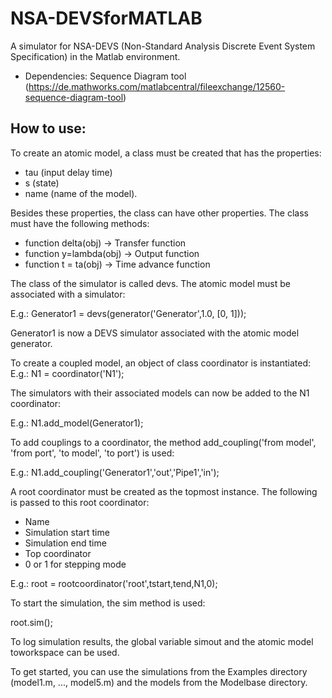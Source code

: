 # NSA-DEVSforMATLAB
A simulator for NSA-DEVS (Non-Standard Analysis Discrete Event System Specification) in the Matlab environment.

* Dependencies: Sequence Diagram tool (https://de.mathworks.com/matlabcentral/fileexchange/12560-sequence-diagram-tool)

## How to use:
To create an atomic model, a class must be created that has the properties: 

* tau (input delay time)
* s (state) 
* name (name of the model). 


Besides these properties, the class can have other properties.
The class must have the following methods: 

* function delta(obj) -> Transfer function
* function y=lambda(obj) -> Output function
* function t = ta(obj) -> Time advance function

The class of the simulator is called devs. The atomic model must be associated with a simulator:

E.g.: Generator1 = devs(generator('Generator',1.0, [0, 1]));

Generator1 is now a DEVS simulator associated with the atomic model generator.

To create a coupled model, an object of class coordinator is instantiated:
E.g.: N1 = coordinator('N1');

The simulators with their associated models can now be added to the N1 coordinator:

E.g.: N1.add_model(Generator1);

To add couplings to a coordinator, the method add_coupling('from model', 'from port', 'to model', 'to port') is used:

E.g.: N1.add_coupling('Generator1','out','Pipe1','in');

A root coordinator must be created as the topmost instance.
The following is passed to this root coordinator:

- Name
- Simulation start time
- Simulation end time
- Top coordinator
- 0 or 1 for stepping mode

E.g.: root = rootcoordinator('root',tstart,tend,N1,0);

To start the simulation, the sim method is used:

root.sim();

To log simulation results, the global variable simout and the atomic model toworkspace can be used.

To get started, you can use the simulations from the Examples directory (model1.m, ..., model5.m) and the models from the Modelbase directory.
